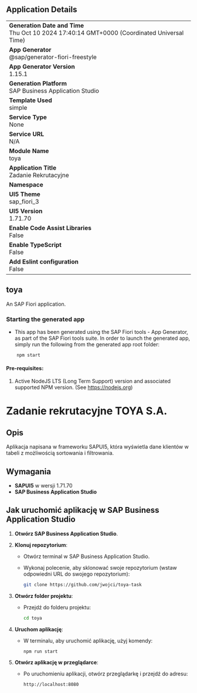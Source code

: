 ## Application Details
|               |
| ------------- |
|**Generation Date and Time**<br>Thu Oct 10 2024 17:40:14 GMT+0000 (Coordinated Universal Time)|
|**App Generator**<br>@sap/generator-fiori-freestyle|
|**App Generator Version**<br>1.15.1|
|**Generation Platform**<br>SAP Business Application Studio|
|**Template Used**<br>simple|
|**Service Type**<br>None|
|**Service URL**<br>N/A|
|**Module Name**<br>toya|
|**Application Title**<br>Zadanie Rekrutacyjne|
|**Namespace**<br>|
|**UI5 Theme**<br>sap_fiori_3|
|**UI5 Version**<br>1.71.70|
|**Enable Code Assist Libraries**<br>False|
|**Enable TypeScript**<br>False|
|**Add Eslint configuration**<br>False|

## toya

An SAP Fiori application.

### Starting the generated app

-   This app has been generated using the SAP Fiori tools - App Generator, as part of the SAP Fiori tools suite.  In order to launch the generated app, simply run the following from the generated app root folder:

```
    npm start
```

#### Pre-requisites:

1. Active NodeJS LTS (Long Term Support) version and associated supported NPM version.  (See https://nodejs.org)



# Zadanie rekrutacyjne TOYA S.A.

## Opis

Aplikacja napisana w frameworku SAPUI5, która wyświetla dane klientów w tabeli z możliwością sortowania i filtrowania.

## Wymagania

- **SAPUI5** w wersji 1.71.70
- **SAP Business Application Studio** 

## Jak uruchomić aplikację w SAP Business Application Studio

1. **Otwórz SAP Business Application Studio**.

2. **Klonuj repozytorium**:
   - Otwórz terminal w SAP Business Application Studio.
   - Wykonaj polecenie, aby sklonować swoje repozytorium (wstaw odpowiedni URL do swojego repozytorium):

     ```bash
     git clone https://github.com/jwojci/toya-task
     ```

3. **Otwórz folder projektu**:
   - Przejdź do folderu projektu:

     ```bash
     cd toya
     ```

4. **Uruchom aplikację**:
   - W terminalu, aby uruchomić aplikację, użyj komendy:

     ```bash
     npm run start
     ```


5. **Otwórz aplikację w przeglądarce**:
   - Po uruchomieniu aplikacji, otwórz przeglądarkę i przejdź do adresu:

     ```
     http://localhost:8080
     ```
